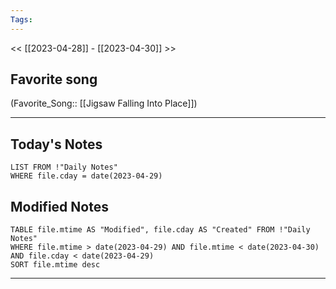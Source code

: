 ```yaml
---
Tags:
---
```

<< [[2023-04-28]] - [[2023-04-30]] >>
## Favorite song
(Favorite_Song:: [[Jigsaw Falling Into Place]])

___
## Today's Notes
```dataview
LIST FROM !"Daily Notes"
WHERE file.cday = date(2023-04-29)
```
## Modified Notes
```dataview
TABLE file.mtime AS "Modified", file.cday AS "Created" FROM !"Daily Notes" 
WHERE file.mtime > date(2023-04-29) AND file.mtime < date(2023-04-30) AND file.cday < date(2023-04-29)
SORT file.mtime desc
```
___

